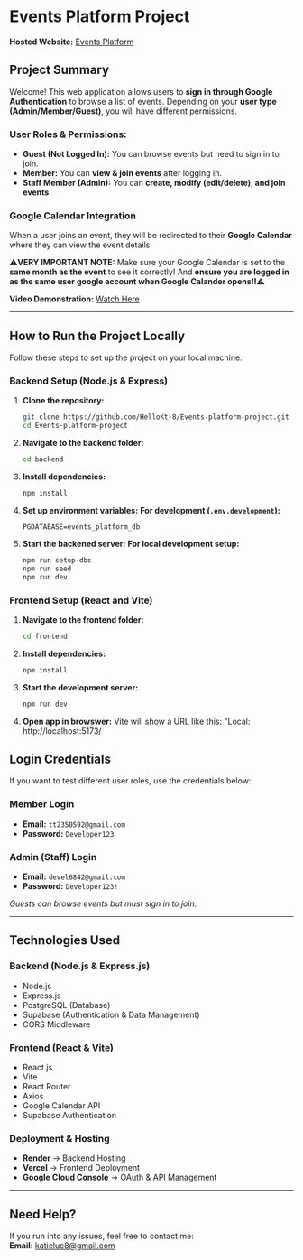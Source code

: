 # Events Platform Project  

**Hosted Website:** [Events Platform](https://events-platform-project-eq4izhz79-katies-projects-4122f895.vercel.app/)  

## Project Summary  
Welcome! This web application allows users to **sign in through Google Authentication** to browse a list of events. Depending on your **user type (Admin/Member/Guest)**, you will have different permissions.  

### User Roles & Permissions:  
- **Guest (Not Logged In):** You can browse events but need to sign in to join.  
- **Member:** You can **view & join events** after logging in.  
- **Staff Member (Admin):** You can **create, modify (edit/delete), and join events**.  

### Google Calendar Integration  
When a user joins an event, they will be redirected to their **Google Calendar** where they can view the event details.  

⚠️**VERY IMPORTANT NOTE:** Make sure your Google Calendar is set to the **same month as the event** to see it correctly! And **ensure you are logged in as the same user google account when Google Calander opens!!**⚠️

**Video Demonstration:** [Watch Here](https://youtu.be/WgHaYnk3v1Y)  

---

## How to Run the Project Locally  

Follow these steps to set up the project on your local machine.  

### **Backend Setup (Node.js & Express)**  
1. **Clone the repository:**  
   ```bash
   git clone https://github.com/HelloKt-8/Events-platform-project.git
   cd Events-platform-project

2. **Navigate to the backend folder:**
   ```bash 
   cd backend 

3. **Install dependencies:**
   ```bash 
   npm install

4. **Set up environment variables:**
   **For development (`.env.development`):**  
   ```env
   PGDATABASE=events_platform_db

5. **Start the backened server:**
   **For local development setup:**
   ```bash
   npm run setup-dbs
   npm run seed
   npm run dev

### **Frontend Setup (React and Vite)**  
1. **Navigate to the frontend folder:**  
   ```bash
   cd frontend

2. **Install dependencies:**
   ```bash 
   npm install

3. **Start the development server:**  
   ```bash
   npm run dev

4. **Open app in browswer:**
  Vite will show a URL like this: 
   "Local: http://localhost:5173/

## Login Credentials  

If you want to test different user roles, use the credentials below:  

### **Member Login**  
- **Email:** `tt2350592@gmail.com`  
- **Password:** `Developer123`  

### **Admin (Staff) Login**  
- **Email:** `devel6842@gmail.com`  
- **Password:** `Developer123!`  

*Guests can browse events but must sign in to join.*  

---

## Technologies Used  

### **Backend (Node.js & Express.js)**  
- Node.js  
- Express.js  
- PostgreSQL (Database)  
- Supabase (Authentication & Data Management)  
- CORS Middleware  

### **Frontend (React & Vite)**  
- React.js  
- Vite  
- React Router  
- Axios  
- Google Calendar API  
- Supabase Authentication  

### **Deployment & Hosting**  
- **Render** → Backend Hosting  
- **Vercel** → Frontend Deployment  
- **Google Cloud Console** → OAuth & API Management  

---

## Need Help?  
If you run into any issues, feel free to contact me:  
**Email:** [katieluc8@gmail.com](mailto:katieluc8@gmail.com)  


